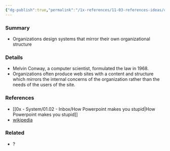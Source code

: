```yaml
---
{"dg-publish":true,"permalink":"/1x-references/11-03-references-ideas/conways-law/","dgShowBacklinks":false}
---
```



### Summary
- Organizations design systems that mirror their own organizational structure

### Details
- Melvin Conway, a computer scientist, formulated the law in 1968.
- Organizations often produce web sites with a content and structure which mirrors the internal concerns of the organization rather than the needs of the users of the site.

### References
- [[0x - System/01.02 - Inbox/How Powerpoint makes you stupid\|How Powerpoint makes you stupid]]
- [wikipedia](https://en.wikipedia.org/wiki/Conway%27s_law)

### Related
- ?